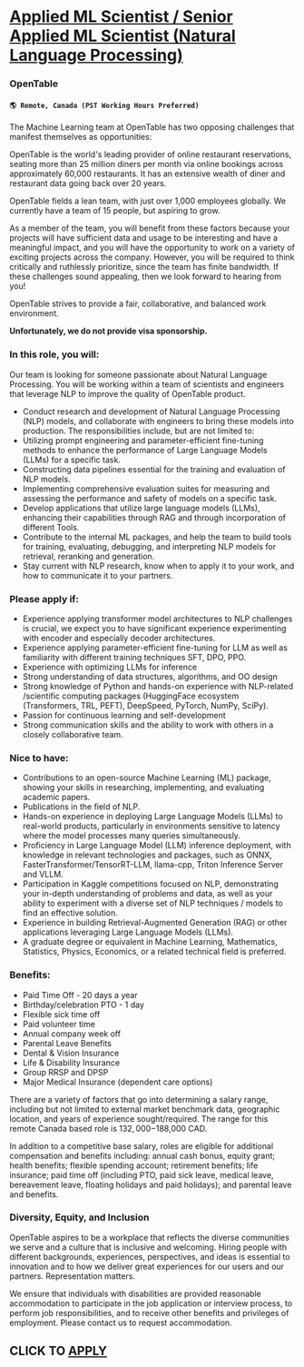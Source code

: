 # [Applied ML Scientist / Senior Applied ML Scientist (Natural Language Processing)](https://www.remotewlb.com/apply/applied-ml-scientist-senior-applied-ml-scientist-natural-language-processing)  
### OpenTable  
#### `🌎 Remote, Canada (PST Working Hours Preferred)`  

The Machine Learning team at OpenTable has two opposing challenges that manifest themselves as opportunities:

OpenTable is the world's leading provider of online restaurant reservations, seating more than 25 million diners per month via online bookings across approximately 60,000 restaurants. It has an extensive wealth of diner and restaurant data going back over 20 years.

OpenTable fields a lean team, with just over 1,000 employees globally. We currently have a team of 15 people, but aspiring to grow.

As a member of the team, you will benefit from these factors because your projects will have sufficient data and usage to be interesting and have a meaningful impact, and you will have the opportunity to work on a variety of exciting projects across the company. However, you will be required to think critically and ruthlessly prioritize, since the team has finite bandwidth. If these challenges sound appealing, then we look forward to hearing from you!

OpenTable strives to provide a fair, collaborative, and balanced work environment.

**Unfortunately, we do not provide visa sponsorship.**

### **In this role, you will:**

Our team is looking for someone passionate about Natural Language Processing. You will be working within a team of scientists and engineers that leverage NLP to improve the quality of OpenTable product.

  * Conduct research and development of Natural Language Processing (NLP) models, and collaborate with engineers to bring these models into production. The responsibilities include, but are not limited to:
  * Utilizing prompt engineering and parameter-efficient fine-tuning methods to enhance the performance of Large Language Models (LLMs) for a specific task.
  * Constructing data pipelines essential for the training and evaluation of NLP models.
  * Implementing comprehensive evaluation suites for measuring and assessing the performance and safety of models on a specific task.
  * Develop applications that utilize large language models (LLMs), enhancing their capabilities through RAG and through incorporation of different Tools.
  * Contribute to the internal ML packages, and help the team to build tools for training, evaluating, debugging, and interpreting NLP models for retrieval, reranking and generation.
  * Stay current with NLP research, know when to apply it to your work, and how to communicate it to your partners.

### **Please apply if:**

  * Experience applying transformer model architectures to NLP challenges is crucial, we expect you to have significant experience experimenting with encoder and especially decoder architectures.
  * Experience applying parameter-efficient fine-tuning for LLM as well as familiarity with different training techniques SFT, DPO, PPO.
  * Experience with optimizing LLMs for inference
  * Strong understanding of data structures, algorithms, and OO design
  * Strong knowledge of Python and hands-on experience with NLP-related /scientific computing packages (HuggingFace ecosystem (Transformers, TRL, PEFT), DeepSpeed, PyTorch, NumPy, SciPy).
  * Passion for continuous learning and self-development
  * Strong communication skills and the ability to work with others in a closely collaborative team.

### **Nice to have:**

  * Contributions to an open-source Machine Learning (ML) package, showing your skills in researching, implementing, and evaluating academic papers.
  * Publications in the field of NLP.
  * Hands-on experience in deploying Large Language Models (LLMs) to real-world products, particularly in environments sensitive to latency where the model processes many queries simultaneously.
  * Proficiency in Large Language Model (LLM) inference deployment, with knowledge in relevant technologies and packages, such as ONNX, FasterTransformer/TensorRT-LLM, llama-cpp, Triton Inference Server and VLLM.
  * Participation in Kaggle competitions focused on NLP, demonstrating your in-depth understanding of problems and data, as well as your ability to experiment with a diverse set of NLP techniques / models to find an effective solution.
  * Experience in building Retrieval-Augmented Generation (RAG) or other applications leveraging Large Language Models (LLMs).
  * A graduate degree or equivalent in Machine Learning, Mathematics, Statistics, Physics, Economics, or a related technical field is preferred.

### **Benefits:**

  * Paid Time Off - 20 days a year
  * Birthday/celebration PTO - 1 day
  * Flexible sick time off
  * Paid volunteer time
  * Annual company week off
  * Parental Leave Benefits
  * Dental & Vision Insurance
  * Life & Disability Insurance
  * Group RRSP and DPSP
  * Major Medical Insurance (dependent care options)

There are a variety of factors that go into determining a salary range, including but not limited to external market benchmark data, geographic location, and years of experience sought/required. The range for this remote Canada based role is $132,000-$188,000 CAD.

In addition to a competitive base salary, roles are eligible for additional compensation and benefits including: annual cash bonus, equity grant; health benefits; flexible spending account; retirement benefits; life insurance; paid time off (including PTO, paid sick leave, medical leave, bereavement leave, floating holidays and paid holidays); and parental leave and benefits.

### **Diversity, Equity, and Inclusion**

OpenTable aspires to be a workplace that reflects the diverse communities we serve and a culture that is inclusive and welcoming. Hiring people with different backgrounds, experiences, perspectives, and ideas is essential to innovation and to how we deliver great experiences for our users and our partners. Representation matters.

We ensure that individuals with disabilities are provided reasonable accommodation to participate in the job application or interview process, to perform job responsibilities, and to receive other benefits and privileges of employment. Please contact us to request accommodation.

  
## CLICK TO [APPLY](https://www.remotewlb.com/apply/applied-ml-scientist-senior-applied-ml-scientist-natural-language-processing)

